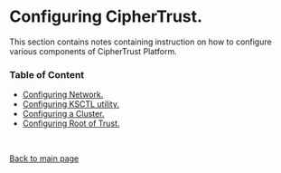 # Configuring CipherTrust.

This section contains notes containing instruction on how to configure various components of CipherTrust Platform.

### Table of Content

+ [Configuring Network.](CT_network_configuration.md)
+ [Configuring KSCTL utility.](CT_ksctl_configuration.md)
+ [Configuring a Cluster.](CT_clustering.md)
+ [Configuring Root of Trust.](CT_RoT/README.md)

<br>

[Back to main page](../README.md)

